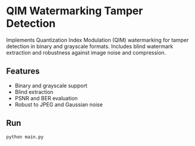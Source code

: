 # QIM Watermarking Tamper Detection

Implements Quantization Index Modulation (QIM) watermarking for tamper detection in binary and grayscale formats. Includes blind watermark extraction and robustness against image noise and compression.

## Features
- Binary and grayscale support
- Blind extraction
- PSNR and BER evaluation
- Robust to JPEG and Gaussian noise

## Run
```bash
python main.py
```
